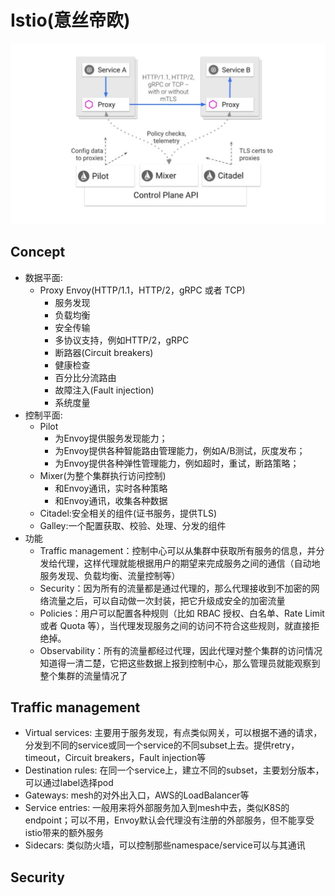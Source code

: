 # Istio(意丝帝欧)
![pic1](./arch.jpeg)
## Concept
- 数据平面:
  - Proxy Envoy(HTTP/1.1，HTTP/2，gRPC 或者 TCP)
    - 服务发现
    - 负载均衡
    - 安全传输
    - 多协议支持，例如HTTP/2，gRPC
    - 断路器(Circuit breakers)
    - 健康检查
    - 百分比分流路由
    - 故障注入(Fault injection)
    - 系统度量
- 控制平面:
  - Pilot
    - 为Envoy提供服务发现能力；
    - 为Envoy提供各种智能路由管理能力，例如A/B测试，灰度发布；
    - 为Envoy提供各种弹性管理能力，例如超时，重试，断路策略；
  - Mixer(为整个集群执行访问控制)
    - 和Envoy通讯，实时各种策略
    - 和Envoy通讯，收集各种数据
  - Citadel:安全相关的组件(证书服务，提供TLS)
  - Galley:一个配置获取、校验、处理、分发的组件
- 功能
  - Traffic management：控制中心可以从集群中获取所有服务的信息，并分发给代理，这样代理就能根据用户的期望来完成服务之间的通信（自动地服务发现、负载均衡、流量控制等）
  - Security：因为所有的流量都是通过代理的，那么代理接收到不加密的网络流量之后，可以自动做一次封装，把它升级成安全的加密流量
  - Policies：用户可以配置各种规则（比如 RBAC 授权、白名单、Rate Limit 或者 Quota 等），当代理发现服务之间的访问不符合这些规则，就直接拒绝掉。
  - Observability：所有的流量都经过代理，因此代理对整个集群的访问情况知道得一清二楚，它把这些数据上报到控制中心，那么管理员就能观察到整个集群的流量情况了
## Traffic management
- Virtual services: 主要用于服务发现，有点类似网关，可以根据不通的请求，分发到不同的service或同一个service的不同subset上去。提供retry，timeout，Circuit breakers，Fault injection等
- Destination rules: 在同一个service上，建立不同的subset，主要划分版本，可以通过label选择pod
- Gateways:  mesh的对外出入口，AWS的LoadBalancer等
- Service entries: 一般用来将外部服务加入到mesh中去，类似K8S的endpoint；可以不用，Envoy默认会代理没有注册的外部服务，但不能享受istio带来的额外服务
- Sidecars: 类似防火墙，可以控制那些namespace/service可以与其通讯
## Security
